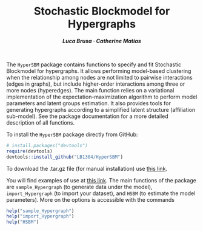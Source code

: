 <h1 align="center">Stochastic Blockmodel for Hypergraphs</h1>
<p align="center"> <span style="font-size: 14px;"><em><strong>Luca Brusa &middot; Catherine Matias</strong></em></span> </p>
<br>

The `HyperSBM` package contains functions to specify and fit Stochastic Blockmodel for hypergraphs. It allows performing model-based clustering when the relationship among nodes are not limited to pairwise interactions (edges in graphs), but include higher-order interactions among three or more nodes (hyperedges).
The main function relies on a variational implementation of the expectation-maximization algorithm to perform model parameters and latent groups estimation.
It also provides tools for generating hypergraphs according to a simplified latent structure (affiliation sub-model). See the package documentation for a more detailed description of all functions.

To install the `HyperSBM` package directly from GitHub:
```r
# install.packages("devtools")
require(devtools)
devtools::install_github("LB1304/HyperSBM")
```

To download the .tar.gz file (for manual installation) use [this link](https://github.com/LB1304/HyperSBM/archive/main.tar.gz).


You will find examples of use at [this link](https://github.com/LB1304/Hypergraph-Stochastic-Blockmodel).
The main functions of the package are `sample_Hypergraph` (to generate data under the model), `import_Hypergraph` (to import your dataset), and `HSBM` (to estimate the model parameters). More on the options is accessible with the commands

```r
help("sample_Hypergraph")
help("import_Hypergraph")
help("HSBM")
```
